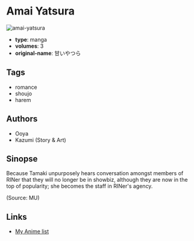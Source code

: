 # Amai Yatsura

![amai-yatsura](https://cdn.myanimelist.net/images/manga/3/86109.jpg)

-   **type**: manga
-   **volumes**: 3
-   **original-name**: 甘いやつら

## Tags

-   romance
-   shoujo
-   harem

## Authors

-   Ooya
-   Kazumi (Story & Art)

## Sinopse

Because Tamaki unpurposely hears conversation amongst members of RINer that they will no longer be in showbiz, although they are now in the top of popularity; she becomes the staff in RINer's agency.

(Source: MU)

## Links

-   [My Anime list](https://myanimelist.net/manga/22062/Amai_Yatsura)
